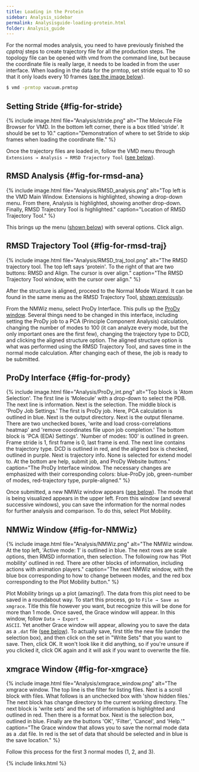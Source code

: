 ```yaml
---
title: Loading in the Protein
sidebar: Analysis_sidebar
permalink: Analysisguide-loading-protein.html
folder: Analysis_guide
---
```


<link rel="stylesheet" href="css/theme-purple.css">

For the normal modes analysis, you need to have previously finished the
*cpptraj* steps to create trajectory file for all the production steps.
The topology file can be opened with vmd from the command line, but because the
coordinate file is really large, it needs to be loaded in from the user interface.
When loading in the data for the prmtop, set stride equal to 10 so that it only
loads every 10 frames
([see the image below](Analysisguide-loading-protein.html#fig-for-stride)).

```bash
$ vmd -prmtop vacuum.prmtop
```

## Setting Stride {#fig-for-stride}
{% include image.html file="Analysis/stride.png"
alt="The Molecule File Browser for VMD. In the bottom left corner, there is a
box titled 'stride'. It should be set to 10."
caption="Demonstration of where to set Stride to skip frames when loading the
coordinate file." %}

Once the trajectory files are loaded in, follow the VMD menu through
<code>Extensions &rarr; Analysis &rarr; RMSD Trajectory Tool</code>
([see below](Analysisguide-loading-protein.html#fig-for-rmsd-ana)).

## RMSD Analysis {#fig-for-rmsd-ana}
{% include image.html file="Analysis/RMSD_analysis.png"
alt="Top left is the VMD Main Window. Extensions is highlighted, showing a
drop-down menu. From there, Analysis is highlighted, showing another drop-down.
Finally, RMSD Trajectory Tool is highlighted."
caption="Location of RMSD Trajectory Tool." %}

This brings up the menu
([shown below](Analysisguide-loading-protein.html#fig-for-rmsd-traj))
with several options. Click align.


## RMSD Trajectory Tool {#fig-for-rmsd-traj}

{% include image.html file="Analysis/RMSD_traj_tool.png"
alt="The RMSD trajectory tool. The top left says 'protein'. To the right of
that are two buttons: RMSD and Align. The cursor is over align."
caption="The RMSD Trajectory Tool window, with the cursor over align." %}

After the structure is aligned, proceed to the Normal Mode Wizard.
It can be found in the same menu as the RMSD Trajectory Tool,
[shown previously](Analysisguide-loading-protein.html#fig-for-rmsd-ana).

From the NMWiz menu, select ProDy Interface.
This pulls up the
[ProDy window](Analysisguide-loading-protein.html#fig-for-prody).
Several things need to be changed in this interface, including setting the
ProDy job to a PCA (Principle Component Analysis) calculation, changing the
number of modes to 100 (it can analyze every mode, but the only important ones
are the first few), changing the trajectory type to DCD, and clicking the
aligned structure option.
The aligned structure option is what was performed using the RMSD Trajectory
Tool, and saves time in the normal mode calculation.
After changing each of these, the job is ready to be submitted.

## ProDy Interface {#fig-for-prody}
{% include image.html file="Analysis/ProDy_int.png"
alt="Top block is 'Atom Selection'. The first line is 'Molecule' with a
drop-down to select the PDB. The next line is information. Next is the
selection. The middle block is 'ProDy Job Settings.' The first is ProDy job.
Here, PCA calculation is outlined in blue. Next is the output directory. Next is
the output filename. There are two unchecked boxes, 'write and load
cross-correlations heatmap' and 'remove coordinates file upon job completion.'
The bottom block is 'PCA (EDA) Settings'. 'Number of modes: 100' is outlined in
green. Frame stride is 1, first frame is 0, last frame is end. The next line
contains the trajectory type. DCD is outlined in red, and the aligned box is
checked, outlined in purple. Next is trajectory info. None is selected for
extend model to. At the bottom are help, submit job, and ProDy Website buttons."
caption="The ProDy Interface window. The necessary changes are emphasized with
their corresponding colors: blue-ProDy job, green-number of modes,
red-trajectory type, purple-aligned." %}

Once submitted, a new NMWiz window appears
([see below](Analysisguide-loading-protein.html#fig-for-NMWiz)).
The mode that is being visualized appears in the upper left.
From this window (and several successive windows), you can save the information
for the normal nodes for further analysis and comparison.
To do this, select Plot Mobility.

## NMWiz Window {#fig-for-NMWiz}
{% include image.html file="Analysis/NMWiz.png"
alt="The NMWiz window. At the top left, 'Active mode: 1' is outlined in blue.
The next rows are scale options, then RMSD information, then selection. The
following row has 'Plot mobility' outlined in red. There are other blocks
of information, including actions with animation players."
caption="The next NMWiz window, with the blue box corresponding to how to change
between modes, and the red box corresponding to the Plot Mobility button." %}


Plot Mobility brings up a plot (amazing!).
The data from this plot need to be saved in a roundabout way.
To start this process, go to <code>File &rarr; Save as xmgrace</code>.
Title this file however you want, but recognize this will be done for more than
1 mode. Once saved, the Grace window will appear.
In this window, follow <code>Data &rarr; Export &rarr; ASCII</code>.
Yet another Grace window will appear, allowing you to save the data as a `.dat`
file ([see below](Analysisguide-loading-protein.html#fig-for-xmgrace)).
To actually save, first title the new file (under the selection box), and then
click on the set in "Write Sets" that you want to save.
Then, click OK.
It won't look like it did anything, so if you're unsure if you clicked it,
click OK again and it will ask if you want to overwrite the file.

## xmgrace Window {#fig-for-xmgrace}
{% include image.html file="Analysis/xmgrace_window.png"
alt="The xmgrace window. The top line is the filter for listing files.
Next is a scroll block with files. What follows is an unchecked box with
'show hidden files.' The next block has change directory to the current
working directory. The next block is 'write sets' and the set of information
is highlighted and outlined in red. Then there is a format box. Next is 
the selection box, outlined in blue. Finally are the buttons 'OK', 'Filter',
'Cancel', and 'Help.'"
caption="The Grace window that allows you to save the normal mode data as a
.dat file. In red is the set of data that should be selected and in blue is the
save location." %}

Follow this process for the first 3 normal modes (1, 2, and 3).

{% include links.html %}

